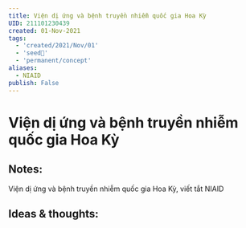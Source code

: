 ```yaml
---
title: Viện dị ứng và bệnh truyền nhiễm quốc gia Hoa Kỳ
UID: 211101230439
created: 01-Nov-2021
tags:
  - 'created/2021/Nov/01'
  - 'seed🥜'
  - 'permanent/concept'
aliases:
  - NIAID
publish: False
---
```

# Viện dị ứng và bệnh truyền nhiễm quốc gia Hoa Kỳ

## Notes:
Viện dị ứng và bệnh truyền nhiễm quốc gia Hoa Kỳ, viết tắt NIAID

## Ideas & thoughts:


